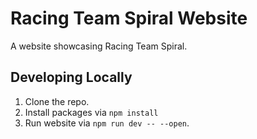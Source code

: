 # Racing Team Spiral Website
A website showcasing Racing Team Spiral.

## Developing Locally
1. Clone the repo.
2. Install packages via `npm install`
3. Run website via `npm run dev -- --open`.
